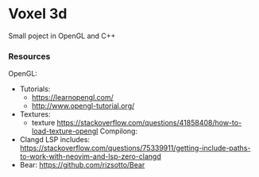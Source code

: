 # Voxel 3d
Small poject in OpenGL and C++

### Resources
OpenGL:
- Tutorials:
    - https://learnopengl.com/
    - http://www.opengl-tutorial.org/
- Textures:
    - texture https://stackoverflow.com/questions/41858408/how-to-load-texture-opengl
Compilong:
- Clangd LSP includes: https://stackoverflow.com/questions/75339911/getting-include-paths-to-work-with-neovim-and-lsp-zero-clangd
- Bear: https://github.com/rizsotto/Bear
